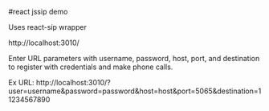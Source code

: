 #react jssip demo

Uses react-sip wrapper

http://localhost:3010/

Enter URL parameters with username, password, host, port, and destination to register with credentials and make phone calls.

Ex URL: http://localhost:3010/?user=username&password=password&host=host&port=5065&destination=11234567890
